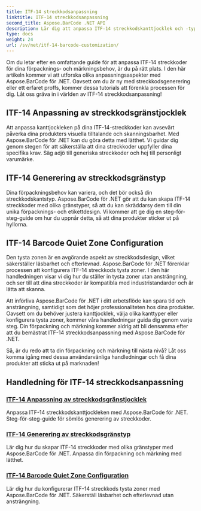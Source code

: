 ```yaml
---
title: ITF-14 streckkodsanpassning
linktitle: ITF-14 streckkodsanpassning
second_title: Aspose.BarCode .NET API
description: Lär dig att anpassa ITF-14 streckkodskanttjocklek och -typer med Aspose.BarCode för .NET. Optimera din förpackning och märkning utan ansträngning.
type: docs
weight: 24
url: /sv/net/itf-14-barcode-customization/
---
```

Om du letar efter en omfattande guide för att anpassa ITF-14 streckkoder för dina förpacknings- och märkningsbehov, är du på rätt plats. I den här artikeln kommer vi att utforska olika anpassningsaspekter med Aspose.BarCode för .NET. Oavsett om du är ny med streckkodsgenerering eller ett erfaret proffs, kommer dessa tutorials att förenkla processen för dig. Låt oss gräva in i världen av ITF-14 streckkodsanpassning!

## ITF-14 Anpassning av streckkodsgränstjocklek
Att anpassa kanttjockleken på dina ITF-14-streckkoder kan avsevärt påverka dina produkters visuella tilltalande och skanningsbarhet. Med Aspose.BarCode för .NET kan du göra detta med lätthet. Vi guidar dig genom stegen för att säkerställa att dina streckkoder uppfyller dina specifika krav. Säg adjö till generiska streckkoder och hej till personligt varumärke.

## ITF-14 Generering av streckkodsgränstyp
Dina förpackningsbehov kan variera, och det bör också din streckkodskantstyp. Aspose.BarCode för .NET gör att du kan skapa ITF-14 streckkoder med olika gränstyper, så att du kan skräddarsy dem till din unika förpacknings- och etikettdesign. Vi kommer att ge dig en steg-för-steg-guide om hur du uppnår detta, så att dina produkter sticker ut på hyllorna.

## ITF-14 Barcode Quiet Zone Configuration
Den tysta zonen är en avgörande aspekt av streckkodsdesign, vilket säkerställer läsbarhet och efterlevnad. Aspose.BarCode för .NET förenklar processen att konfigurera ITF-14 streckkods tysta zoner. I den här handledningen visar vi dig hur du ställer in tysta zoner utan ansträngning, och ser till att dina streckkoder är kompatibla med industristandarder och är lätta att skanna.

Att införliva Aspose.BarCode för .NET i ditt arbetsflöde kan spara tid och ansträngning, samtidigt som det höjer professionaliteten hos dina produkter. Oavsett om du behöver justera kanttjocklek, välja olika kanttyper eller konfigurera tysta zoner, kommer våra handledningar guida dig genom varje steg. Din förpackning och märkning kommer aldrig att bli densamma efter att du bemästrat ITF-14 streckkodsanpassning med Aspose.BarCode för .NET.

Så, är du redo att ta din förpackning och märkning till nästa nivå? Låt oss komma igång med dessa användarvänliga handledningar och få dina produkter att sticka ut på marknaden!
## Handledning för ITF-14 streckkodsanpassning
### [ITF-14 Anpassning av streckkodsgränstjocklek](./itf-14-barcode-border-thickness-customization/)
Anpassa ITF-14 streckkodskanttjockleken med Aspose.BarCode för .NET. Steg-för-steg-guide för sömlös generering av streckkoder.
### [ITF-14 Generering av streckkodsgränstyp](./itf-14-barcode-border-type-generation/)
Lär dig hur du skapar ITF-14 streckkoder med olika gränstyper med Aspose.BarCode för .NET. Anpassa din förpackning och märkning med lätthet.
### [ITF-14 Barcode Quiet Zone Configuration](./itf-14-barcode-quiet-zone-configuration/)
Lär dig hur du konfigurerar ITF-14 streckkods tysta zoner med Aspose.BarCode för .NET. Säkerställ läsbarhet och efterlevnad utan ansträngning.